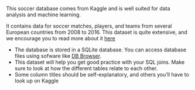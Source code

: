 This soccer database comes from Kaggle and is well suited for data analysis and machine learning. 

It contains data for soccer matches, players, and teams from several
European countries from 2008 to 2016. This dataset is quite extensive, and we encourage you to read more about it <a href= 'https://www.kaggle.com/datasets/hugomathien/soccer'>here</a>
 
 <ul>
    <li>The database is stored in a SQLite database. You can access database files using sofware like <a href='https://sqlitebrowser.org/'>DB Browser</a>.</li>
    <li>This dataset will help you get good practice with your SQL joins. Make sure to look at how the different tables relate to each other.</li>
    <li>Some column titles should be self-explanatory, and others you’ll have to look up on Kaggle</li>
  </ul> 

 

